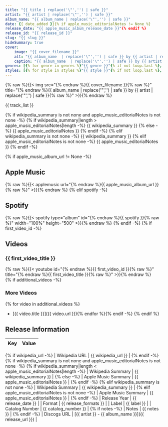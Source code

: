 ```yaml
---
title: "{{ title | replace('\"','') | safe }}"
artist: "{{ artist | replace('\"','') | safe }}"
album_name: "{{ album_name | replace('\"','') | safe }}"
date: {{ date_added }}{% if apple_music_editorialNotes != None %}
release_date: "{{ apple_music_album_release_date }}"{% endif %}
release_id: "{{ release_id }}"
slug: "{{ slug }}"
hideSummary: true
cover:
    image: "{{ cover_filename }}"
    alt: "{{ album_name  | replace('\"','') | safe }} by {{ artist | replace('\"','') | safe  }}"
    caption: "{{ album_name  | replace('\"','') | safe }} by {{ artist  | replace('\"','') | safe }}"
genres: [{% for genre in genres %}"{{ genre }}"{% if not loop.last %}, {% endif %}{% endfor %}]
styles: [{% for style in styles %}"{{ style }}"{% if not loop.last %}, {% endif %}{% endfor %}]
---
```


{% raw %}{{< img src="{% endraw %}{{ cover_filename }}{% raw %}" title="{% endraw %}{{ album_name  | replace('\"','') | safe }} by {{ artist | replace('\"','') | safe  }}{% raw %}" >}}{% endraw %}

<!-- section break -->

{{ track_list }}

<!-- section break -->

{% if wikipedia_summary is not none and apple_music_editorialNotes is not none -%}
    {% if wikipedia_summary|length > apple_music_editorialNotes|length -%}
        {{ wikipedia_summary }}
    {% else -%}
        {{ apple_music_editorialNotes }}
    {% endif -%}
{% elif wikipedia_summary is not none -%}
    {{ wikipedia_summary }}
{% elif apple_music_editorialNotes is not none -%}
    {{ apple_music_editorialNotes }}
{% endif -%}

{% if apple_music_album_url != None -%}
## Apple Music
{% raw %}{{< applemusic url="{% endraw %}{{ apple_music_album_url }}{% raw %}" >}}{% endraw %}
{% elif spotify -%}
## Spotify
{% raw %}{{< spotify type="album" id="{% endraw %}{{ spotify }}{% raw %}" width="100%" height="500" >}}{% endraw %}
{% endif -%}
{% if first_video_id -%}
## Videos
### {{ first_video_title }}
{% raw %}{{< youtube id="{% endraw %}{{ first_video_id }}{% raw %}" title="{% endraw %}{{ first_video_title }}{% raw %}" >}}{% endraw %}<br>
{% if additional_videos -%}
### More Videos
{% for video in additional_videos %}
- [{{ video.title }}]({{ video.url }}){% endfor %}{% endif -%}
{% endif %}

## Release Information
|  Key           | Value                                                |
| ---------------| ---------------------------------------------------- |
{% if wikipedia_url -%}
| Wikipedia URL | {{ wikipedia_url }} |
{% endif -%}
{% if wikipedia_summary is not none and apple_music_editorialNotes is not none -%}
    {% if wikipedia_summary|length < apple_music_editorialNotes|length -%}
    | Wikipedia Summary | {{ wikipedia_summary }} |
    {% else -%}
    | Apple Music Summary | {{ apple_music_editorialNotes }} |
    {% endif -%}
{% elif wikipedia_summary is not none -%}
    | Wikipedia Summary | {{ wikipedia_summary }} |
{% elif apple_music_editorialNotes is not none -%}
    | Apple Music Summary | {{ apple_music_editorialNotes }} |
{% endif -%}
| Release Year   | {{ release_date }}                                   |
| Format         | {{ release_formats }} |
| Label          | {{ label }} |
| Catalog Number | {{ catalog_number }} |
{% if notes -%}
| Notes | {{ notes }} |
{% endif -%}
| Discogs URL    | [{{ artist }} - {{ album_name }}]({{ release_url }}) |

